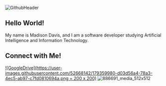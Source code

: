 ![GithubHeader](https://user-images.githubusercontent.com/52668142/179359527-576f111f-5ba0-460f-a64f-256defed7983.PNG)

## Hello World!
My name is Madison Davis, and I am a software developer studying Artificial Intelligence and Information Technology.


## Connect with Me!

[![GoogleDrive](https://user-images.githubusercontent.com/52668142/179359980-d03d56a4-78a3-4ec5-ab97-c7fd0810694a.png = 200 x 200)](https://docs.google.com/spreadsheets/d/1kC-Nj-21HsnnRpp4nHG9qhnWOD2fKT7cEKvJOfgY65g/edit?usp=drive_web&ouid=115775413884613507275)
![886691_media_512x512](https://user-images.githubusercontent.com/52668142/179359993-94b2f135-f127-4e15-a00a-ea995172f470.png)
